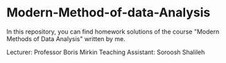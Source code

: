 # Modern-Method-of-data-Analysis

In this repository, you can find homework solutions of the course "Modern Methods of Data Analysis" written by me.

Lecturer: Professor Boris Mirkin 
Teaching Assistant: Soroosh Shalileh
